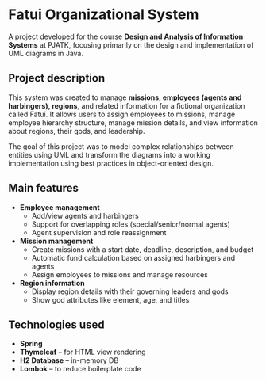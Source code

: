 # Fatui Organizational System

A project developed for the course **Design and Analysis of Information Systems** at PJATK, focusing primarily on the design and implementation of UML diagrams in Java.

## Project description

This system was created to manage **missions, employees (agents and harbingers), regions**, and related information for a fictional organization called Fatui. It allows users to assign employees to missions, manage employee hierarchy structure, manage mission details, and view information about regions, their gods, and leadership.

The goal of this project was to model complex relationships between entities using UML and transform the diagrams into a working implementation using best practices in object-oriented design.

## Main features
- **Employee management**
  - Add/view agents and harbingers
  - Support for overlapping roles (special/senior/normal agents)
  - Agent supervision and role reassignment
- **Mission management**
  - Create missions with a start date, deadline, description, and budget
  - Automatic fund calculation based on assigned harbingers and agents
  - Assign employees to missions and manage resources
- **Region information**
  - Display region details with their governing leaders and gods
  - Show god attributes like element, age, and titles

## Technologies used

- **Spring**
- **Thymeleaf** – for HTML view rendering
- **H2 Database** – in-memory DB
- **Lombok** – to reduce boilerplate code

